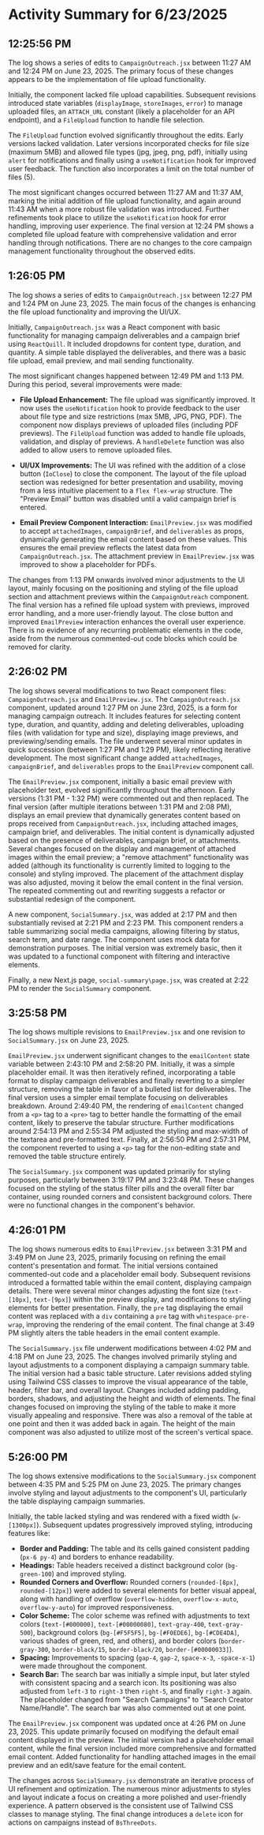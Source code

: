 # Activity Summary for 6/23/2025

## 12:25:56 PM
The log shows a series of edits to `CampaignOutreach.jsx`  between 11:27 AM and 12:24 PM on June 23, 2025.  The primary focus of these changes appears to be the implementation of file upload functionality.

Initially, the component lacked file upload capabilities.  Subsequent revisions introduced state variables (`displayImage`, `storeImages`, `error`) to manage uploaded files,  an `ATTACH_URL` constant (likely a placeholder for an API endpoint), and a `FileUpload` function to handle file selection.

The `FileUpload` function evolved significantly throughout the edits.  Early versions lacked validation. Later versions incorporated checks for file size (maximum 5MB) and allowed file types (jpg, jpeg, png, pdf), initially using `alert` for notifications and finally using a `useNotification` hook for improved user feedback.  The function also incorporates a limit on the total number of files (5).

The most significant changes occurred between 11:27 AM and 11:37 AM, marking the initial addition of file upload functionality, and again around 11:43 AM when a more robust file validation was introduced. Further refinements took place to utilize the `useNotification` hook for error handling, improving user experience.  The final version at 12:24 PM shows a completed file upload feature with comprehensive validation and error handling through notifications.  There are no changes to the core campaign management functionality  throughout the observed edits.


## 1:26:05 PM
The log shows a series of edits to `CampaignOutreach.jsx` between 12:27 PM and 1:24 PM on June 23, 2025.  The main focus of the changes is enhancing the file upload functionality and improving the UI/UX.

Initially, `CampaignOutreach.jsx` was a React component with basic functionality for managing campaign deliverables and a campaign brief using `ReactQuill`.  It included dropdowns for content type, duration, and quantity.  A simple table displayed the deliverables, and there was a basic file upload, email preview, and mail sending functionality.

The most significant changes happened between 12:49 PM and 1:13 PM.  During this period, several improvements were made:

* **File Upload Enhancement:** The file upload was significantly improved.  It now uses the `useNotification` hook to provide feedback to the user about file type and size restrictions (max 5MB, JPG, PNG, PDF). The component now displays previews of uploaded files (including PDF previews).  The `FileUpload` function was added to handle file uploads, validation, and display of previews. A `handleDelete` function was also added to allow users to remove uploaded files.

* **UI/UX Improvements:** The UI was refined with the addition of a close button (`IoClose`) to close the component. The layout of the file upload section was redesigned for better presentation and usability, moving from a less intuitive placement to a `flex flex-wrap` structure.  The "Preview Email" button was disabled until a valid campaign brief is entered.

* **Email Preview Component Interaction:**  `EmailPreview.jsx` was modified to accept `attachedImages`, `campaignBrief`, and `deliverables` as props, dynamically generating the email content based on these values.  This ensures the email preview reflects the latest data from `CampaignOutreach.jsx`.  The attachment preview in `EmailPreview.jsx` was improved to show a placeholder for PDFs.

The changes from 1:13 PM onwards involved minor adjustments to the UI layout, mainly focusing on the positioning and styling of the file upload section and attachment previews within the `CampaignOutreach` component. The final version has a refined file upload system with previews, improved error handling, and a more user-friendly layout.  The close button and improved `EmailPreview` interaction enhances the overall user experience.  There is no evidence of any recurring problematic elements in the code, aside from the numerous commented-out code blocks which could be removed for clarity.


## 2:26:02 PM
The log shows several modifications to two React component files: `CampaignOutreach.jsx` and `EmailPreview.jsx`.  The `CampaignOutreach.jsx` component, updated around 1:27 PM on June 23rd, 2025, is a form for managing campaign outreach. It includes features for selecting content type, duration, and quantity, adding and deleting deliverables, uploading files (with validation for type and size), displaying image previews, and previewing/sending emails.  The file underwent several minor updates in quick succession (between 1:27 PM and 1:29 PM), likely reflecting iterative development. The most significant change added `attachedImages`, `campaignBrief`, and `deliverables` props to the `EmailPreview` component call.


The `EmailPreview.jsx` component, initially a basic email preview with placeholder text, evolved significantly throughout the afternoon.  Early versions (1:31 PM - 1:32 PM) were commented out and then replaced. The final version (after multiple iterations between 1:31 PM and 2:08 PM), displays an email preview that dynamically generates content based on props received from `CampaignOutreach.jsx`, including attached images, campaign brief, and deliverables.  The initial content is dynamically adjusted based on the presence of deliverables, campaign brief, or attachments.  Several changes focused on the display and management of attached images within the email preview; a "remove attachment" functionality was added (although its functionality is currently limited to logging to the console) and styling improved.  The placement of the attachment display was also adjusted, moving it below the email content in the final version.  The repeated commenting out and rewriting suggests a refactor or substantial redesign of the component.

A new component, `SocialSummary.jsx`, was added at 2:17 PM and then substantially revised at 2:21 PM and 2:23 PM.  This component renders a table summarizing social media campaigns, allowing filtering by status, search term, and date range.  The component uses mock data for demonstration purposes. The initial version was extremely basic, then it was updated to a functional component with filtering and interactive elements.


Finally, a new Next.js page, `social-summary\page.jsx`, was created at 2:22 PM to render the `SocialSummary` component.


## 3:25:58 PM
The log shows multiple revisions to `EmailPreview.jsx` and one revision to `SocialSummary.jsx` on June 23, 2025.

`EmailPreview.jsx` underwent significant changes to the `emailContent` state variable between 2:43:10 PM and 2:58:20 PM.  Initially, it was a simple placeholder email. It was then iteratively refined, incorporating a table format to display campaign deliverables and finally reverting to a simpler structure,  removing the table in favor of a bulleted list for deliverables. The final version uses a simpler email template focusing on deliverables breakdown.  Around 2:49:40 PM, the rendering of `emailContent` changed from a `<p>` tag to a `<pre>` tag to better handle the formatting of the email content, likely to preserve the tabular structure.  Further modifications around  2:54:13 PM and 2:55:34 PM adjusted the styling and max-width of the textarea and pre-formatted text. Finally, at 2:56:50 PM and 2:57:31 PM, the component reverted to using a `<p>` tag for the non-editing state and removed the table structure entirely.


The `SocialSummary.jsx` component was updated primarily for styling purposes, particularly between 3:19:17 PM and 3:23:48 PM. These changes focused on the styling of the status filter pills and the overall filter bar container, using rounded corners and consistent background colors.  There were no functional changes in the component's behavior.


## 4:26:01 PM
The log shows numerous edits to `EmailPreview.jsx` between 3:31 PM and 3:49 PM on June 23, 2025, primarily focusing on refining the email content's presentation and format.  The initial versions contained commented-out code and a placeholder email body.  Subsequent revisions introduced a formatted table within the email content, displaying campaign details.  There were several minor changes adjusting the font size (`text-[10px]`, `text-[9px]`) within the preview display, and modifications to styling elements for better presentation.  Finally, the `pre` tag displaying the email content was replaced with a `div` containing a `pre` tag with `whitespace-pre-wrap`, improving the rendering of the email content.  The final change at 3:49 PM slightly alters the table headers in the email content example.

The `SocialSummary.jsx` file underwent modifications between 4:02 PM and 4:18 PM on June 23, 2025.  The changes involved primarily styling and layout adjustments to a component displaying a campaign summary table.  The initial version had a basic table structure. Later revisions added styling using Tailwind CSS classes to improve the visual appearance of the table, header, filter bar, and overall layout.  Changes included adding padding, borders, shadows, and adjusting the height and width of elements.  The final changes focused on improving the styling of the table to make it more visually appealing and responsive.  There was also a removal of the table at one point and then it was added back in again.  The height of the main component was also adjusted to utilize most of the screen's vertical space.


## 5:26:00 PM
The log shows extensive modifications to the `SocialSummary.jsx` component between 4:35 PM and 5:25 PM on June 23, 2025.  The primary changes involve styling and layout adjustments to the component's UI, particularly the table displaying campaign summaries.

Initially, the table lacked styling and was rendered with a fixed width (`w-[1300px]`).  Subsequent updates progressively improved styling,  introducing features like:

* **Border and Padding:** The table and its cells gained consistent padding (`px-6 py-4`) and borders to enhance readability.
* **Headings:** Table headers received a distinct background color (`bg-green-100`) and improved styling.
* **Rounded Corners and Overflow:** Rounded corners (`rounded-[8px]`, `rounded-[12px]`) were added to several elements for better visual appeal, along with handling of overflow (`overflow-hidden`, `overflow-x-auto`, `overflow-y-auto`) for improved responsiveness.
* **Color Scheme:** The color scheme was refined with adjustments to text colors (`text-[#000000]`, `text-[#00000080]`, `text-gray-400`, `text-gray-500`),  background colors (`bg-[#F5F5F5]`, `bg-[#F0EDE6]`, `bg-[#CDE4DA]`, various shades of green, red, and others), and border colors (`border-gray-300`, `border-black/15`, `border-black/20`, `border-[#00000033]`).
* **Spacing:**  Improvements to spacing (`gap-4`, `gap-2`, `space-x-3`, `-space-x-1`) were made throughout the component.
* **Search Bar:**  The search bar was initially a simple input, but later styled with consistent spacing and a search icon. Its positioning was also adjusted from `left-3` to `right-3` then `right-5`, and finally `right-3` again. The placeholder changed from "Search Campaigns" to "Search Creator Name/Handle".  The search bar was also commented out at one point.

The `EmailPreview.jsx` component was updated once at 4:26 PM on June 23, 2025. This update primarily focused on modifying the default email content displayed in the preview.  The initial version had a placeholder email content, while the final version included more comprehensive and formatted email content.  Added functionality for handling attached images in the email preview and an edit/save feature for the email content.

The changes across `SocialSummary.jsx` demonstrate an iterative process of UI refinement and optimization. The numerous minor adjustments to styles and layout indicate a focus on creating a more polished and user-friendly experience.  A pattern observed is the consistent use of Tailwind CSS classes to manage styling.  The final change introduces a `delete` icon for actions on campaigns instead of `BsThreeDots`.
